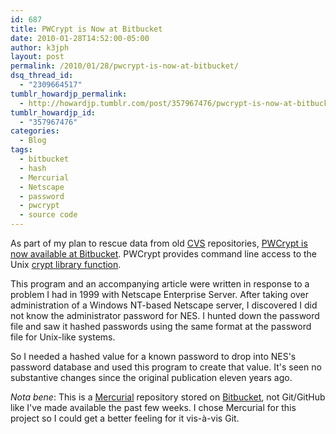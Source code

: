 ```yaml
---
id: 687
title: PWCrypt is Now at Bitbucket
date: 2010-01-28T14:52:00-05:00
author: k3jph
layout: post
permalink: /2010/01/28/pwcrypt-is-now-at-bitbucket/
dsq_thread_id:
  - "2309664517"
tumblr_howardjp_permalink:
  - http://howardjp.tumblr.com/post/357967476/pwcrypt-is-now-at-bitbucket
tumblr_howardjp_id:
  - "357967476"
categories:
  - Blog
tags:
  - bitbucket
  - hash
  - Mercurial
  - Netscape
  - password
  - pwcrypt
  - source code
---
```

As part of my plan to rescue data from old [CVS](http://www.nongnu.org/cvs/) repositories, [PWCrypt is now available at Bitbucket](http://bitbucket.org/howardjp/pwcrypt/). PWCrypt provides command line access to the Unix [crypt library function](http://en.wikipedia.org/wiki/Crypt_%28Unix%29#Library_Function).

This program and an accompanying article were written in response to a problem I had in 1999 with Netscape Enterprise Server. After taking over administration of a Windows NT-based Netscape server, I discovered I did not know the administrator password for NES. I hunted down the password file and saw it hashed passwords using the same format at the password file for Unix-like systems.

So I needed a hashed value for a known password to drop into NES's password database and used this program to create that value. It's seen no substantive changes since the original publication eleven years ago.

_Nota bene_: This is a [Mercurial](http://mercurial.selenic.com/) repository stored on [Bitbucket](http://www.bitbucket.org), not Git/GitHub like I've made available the past few weeks. I chose Mercurial for this project so I could get a better feeling for it vis-à-vis Git.

